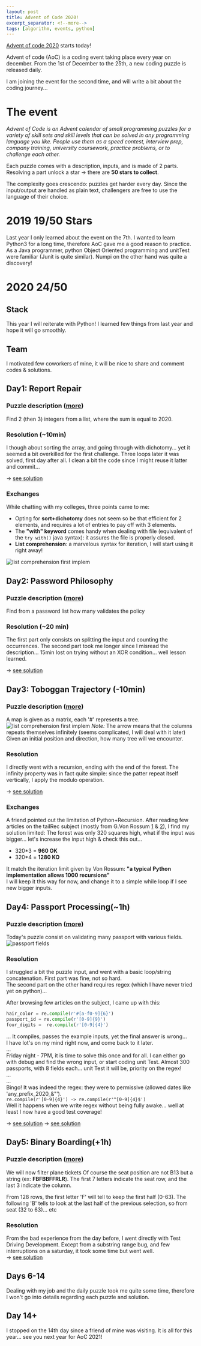 ```yaml
---
layout: post
title: Advent of Code 2020!
excerpt_separator: <!--more-->
tags: [algorithm, events, python]
---
```

[Advent of code 2020](https://adventofcode.com/2020/about) starts today!


Advent of code (AoC) is a coding event taking place every year on december. From the 1st of December to the 25th, a new coding puzzle is released daily.

I am joining the event for the second time, and will write a bit about the coding journey...
<!--more-->

# The event

*Advent of Code is an Advent calendar of small programming puzzles for a variety of skill sets and skill levels that can be solved in any programming language you like. People use them as a speed contest, interview prep, company training, university coursework, practice problems, or to challenge each other.*

Each puzzle comes with a description, inputs, and is made of 2 parts.
Resolving a part unlock a star -> there are **50 stars to collect**.

The complexity goes crescendo: puzzles get harder every day.
Since the input/output are handled as plain text, challengers are free to use the language of their choice.
# 2019 19/50 Stars
Last year I only learned about the event on the 7th. I wanted to learn Python3 for a long time, therefore AoC gave me a good reason to practice.  
As a Java programmer, python Object Oriented programming and unitTest were familiar (Junit is quite similar). Numpi on the other hand was quite a discovery!

# 2020 24/50
## Stack
This year I will reiterate with Python! I learned few things from last year and hope it will go smoothly.
## Team
I motivated few coworkers of mine, it will be nice to share and comment codes & solutions.  

## Day1: Report Repair
### Puzzle description ([more](https://adventofcode.com/2020/day/1))
Find 2 (then 3) integers from a list, where the sum is equal to 2020.

### Resolution (~10min)
I though about sorting the array, and going through with dichotomy... yet it seemed a bit overkilled for the first challenge.
Three loops later it was solved, first day after all. I clean a bit the code since I might reuse it latter and commit...

-> [see solution](https://github.com/ymougenel/advent-of-code/blob/master/2020/day1/main.py)
### Exchanges
While chatting with my colleges, three points came to me:
* Opting for __sort+dichotomy__ does not seem so be that efficient for 2 elements, and requires a lot of entries to pay off with 3 elements.
* The **"with" keyword** comes handy when dealing with file (equivalent of the `try with()` java syntax): it assures the file is properly closed.
* **List comprehension**: a marvelous syntax for iteration, I will start using it right away!

![list comprehension first implem](../assets/advent_of_code/2020/list_comprehension.png)


## Day2: Password Philosophy
### Puzzle description ([more](https://adventofcode.com/2020/day/2))
Find from a password list how many validates the policy

### Resolution (~20 min)
The first part only consists on splitting the input and counting the occurrences.
The second part took me longer since I misread the description... 15min lost on trying without an XOR condition... well lesson learned.

-> [see solution](https://github.com/ymougenel/advent-of-code/blob/master/2020/day2/main.py)


## Day3: Toboggan Trajectory (-10min)
### Puzzle description ([more](https://adventofcode.com/2020/day/2))
A map is given as a matrix, each '#' represents a tree.
![list comprehension first implem](../assets/advent_of_code/2020/day3_2020.png)
*Note:* The arrow means that the columns repeats themselves infinitely (seems complicated, I will deal with it later)
Given an initial position and direction, how many tree will we encounter.

### Resolution
I directly went with a recursion, ending with the end of the forest.
The infinity property was in fact quite simple: since the patter repeat itself vertically, I apply the modulo operation.

-> [see solution](https://github.com/ymougenel/advent-of-code/blob/master/2020/day3/main.py)

### Exchanges
A friend pointed out the limitation of Python+Recursion. After reading few articles on the tailRec subject (mostly from G.Von Rossum [1](http://neopythonic.blogspot.com/2009/04/tail-recursion-elimination.html) & [2](http://neopythonic.blogspot.com/2009/04/final-words-on-tail-calls.html)), I find my solution limited:
The forest was only 320 squares high, what if the input was bigger... let's increase the input high & check this out...  
* 320*3 = **960 OK**  
* 320*4 = **1280 KO**

It match the iteration limit given by Von Rossum: __"a typical Python implementation allows 1000 recursions"__  
I will keep it this way for now, and change it to a simple while loop if I see new bigger inputs.

## Day4: Passport Processing(~1h)
### Puzzle description ([more](https://adventofcode.com/2020/day/4))
Today's puzzle consist on validating many passport with various fields.
![passport fields](../assets/advent_of_code/2020/day4_fields.png)

### Resolution
I struggled a bit the puzzle input, and went with a basic loop/string concatenation.
First part was fine, not so hard.  
The second part on the other hand requires regex (which I have never tried yet on python)...

After browsing few articles on the subject, I came up with this:
```python
hair_color = re.compile(r'#[a-f0-9]{6}')
passport_id = re.compile(r'[0-9]{9}')
four_digits =  re.compile(r'[0-9]{4}')
```
... It compiles, passes the example inputs, yet the final answer is wrong...    
I have lot's on my mind right now, and come back to it later.  
...  
Friday night - 7PM, it is time to solve this once and for all. I can either go with debug and find the wrong input, or start coding unit Test.
Almost 300 passports, with 8 fields each... unit Test it will be, priority on the regex!  
...  
...  
Bingo! It was indeed the regex: they were to permissive (allowed dates like 'any_prefix_2020_&"').  
`re.compile(r'[0-9]{4}') -> re.compile(r'^[0-9]{4}$')`  
Well it happens when we write regex without being fully awake... well at least I now have a good test coverage!

-> [see solution](https://github.com/ymougenel/advent-of-code/blob/master/2020/day4/)
-> [see solution](https://github.com/ymougenel/advent-of-code/blob/master/2020/day4/)

## Day5: Binary Boarding(+1h)
### Puzzle description ([more](https://adventofcode.com/2020/day/5))
We will now filter plane tickets
Of course the seat position are not B13 but a string (ex: __FBFBBFFRLR__).
The first 7 letters indicate the seat row, and the last 3 indicate the column.

From 128 rows, the first letter 'F' will tell to keep the first half (0-63). The following 'B' tells to look at the last half of the previous selection, so from seat  (32 to 63)... etc

### Resolution
From the bad experience from the day before, I went directly with Test Driving Development. Except from a substring range bug, and few interruptions on a saturday, it took some time but went well.  
-> [see solution](https://github.com/ymougenel/advent-of-code/blob/master/2020/day5/)

## Days 6-14
Dealing with my job and the daily puzzle took me quite some time, therefore I won't go into details regarding each puzzle and solution.
## Day 14+
I stopped on the 14th day since a friend of mine was visiting. It is all for this year... see you next year for AoC 2021!
